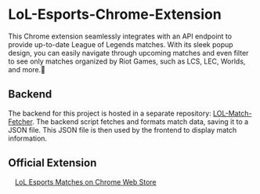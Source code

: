 # LoL-Esports-Chrome-Extension
This Chrome extension seamlessly integrates with an API endpoint to provide up-to-date League of Legends matches. With its sleek popup design, you can easily navigate through upcoming matches and even filter to see only matches organized by Riot Games, such as LCS, LEC, Worlds, and more.🦉
## Backend
The backend for this project is hosted in a separate repository: [LOL-Match-Fetcher](https://github.com/netistul/LOL-Match-Fetcher). The backend script fetches and formats match data, saving it to a JSON file. This JSON file is then used by the frontend to display match information.
## Official Extension

<img src="https://fonts.gstatic.com/s/i/productlogos/chrome_store/v7/192px.svg" width="10"> [LoL Esports Matches on Chrome Web Store](https://chrome.google.com/webstore/detail/bnidojpchbhlajbccfkhakcjeidbphia)



